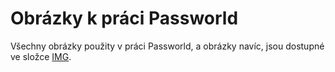 # Obrázky k práci Passworld
Všechny obrázky použity v práci Passworld, a obrázky navíc, jsou dostupné ve složce [IMG](https://github.com/futejo-k/Passworld_resources/tree/main/IMG).
